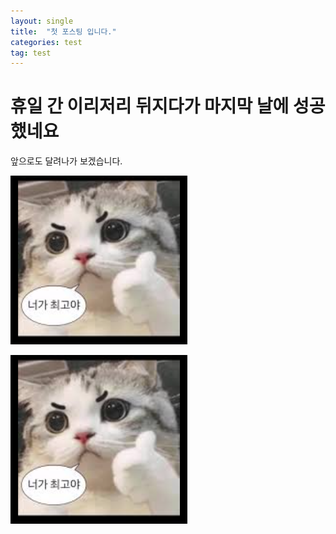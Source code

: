 ```yaml
---
layout: single
title:  "첫 포스팅 입니다."
categories: test
tag: test
---
```


# 휴일 간 이리저리 뒤지다가 마지막 날에 성공했네요

앞으로도 달려나가 보겠습니다.



![캡처](/images/2025-05-06-first/캡처.PNG)

![캡처](/images/2025-05-06-first/캡처-1747581405448-5.PNG)
